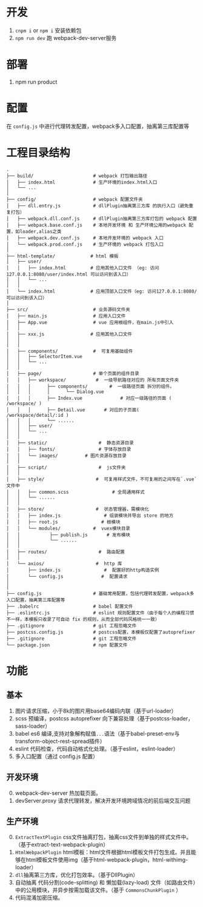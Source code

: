 
# 开发
1. `cnpm i` or `npm i` 安装依赖包
2. `npm run dev` 跑 webpack-dev-server服务

# 部署
1. npm run product

# 配置
在 `config.js` 中进行代理转发配置，webpack多入口配置，抽离第三库配置等

# 工程目录结构

```
.
├── build/                      # webpack 打包输出路径
│   ├── index.html              # 生产环境的index.html入口
│   └── ...
│
├── config/                     # webpack 配置文件夹
│   ├── dll.entry.js            # dllPlugin抽离第三方库 的执行入口（避免重复打包）
│   ├── webpack.dll.conf.js     # dllPlugin抽离第三方库打包的 webpack 配置
│   ├── webpack.base.conf.js    # 本地开发环境 和 生产环境公用的webpack 配置，如loader,alias之类
│   ├── webpack.dev.conf.js     # 本地开发环境的 webpack 入口
│   └── webpack.prod.conf.js    # 生产环境的 webpack 打包入口
│
├── html-template/             # html 模板
│   ├── user/
│   │   ├── index.html         # 应用其他入口文件 （eg: 访问127.0.0.1:8080/user/index.html 可以访问到该入口）
│   │   └── ...
│   │
│   └── index.html             # 应用顶部入口文件（eg: 访问127.0.0.1:8080/ 可以访问到该入口）
│
├── src/                        # 业务源码文件夹
│   ├── main.js                 # 应用入口文件
│   ├── App.vue                 # vue 应用根组件，在main.js中引入
│   │
│   ├── xxx.js                 # 应用其他入口文件
│   │
│   │
│   ├── components/             #  可复用基础组件
│   │   ├── SelectorItem.vue
│   │   └── ...
│   │
│   ├── page/                   # 单个页面的组件目录
│   │   ├── workspace/           #  一级导航路径对应的 所有页面文件夹
│   │   │      ├── components/        #  一级路径页面 拆分的组件。
│   │   │      │      └── Dialog.vue
│   │   │      ├── Index.vue              # 对应一级路径的页面 ( /workspace/ )
│   │   │      ├── Detail.vue       # 对应的子页面( /workspace/detail/:id )
│   │   │      └── ......
│   │   ├── user/
│   │   └── ...
│   │
│   ├── static/                   #  静态资源目录
│   │   ├── fonts/                # 字体存放目录
│   │   └── images/          # 图片资源存放目录
│   │
│   ├── script/                   #  js文件夹
│   │
│   ├── style/                   #  可复用样式文件，不可复用的之间写在`.vue`文件中
│   │   ├── common.scss                # 全局通用样式
│   │   └── ......
│   │
│   ├── store/                   #  状态管理器，需模块化
│   │   ├── index.js                # 组装模块并导出 store 的地方
│   │   ├── root.js                # 根模块
│   │   └── modules/            #  vuex模块目录
│   │           ├── publish.js       # 发布模块
│   │           └── ......
│   │
│   ├── routes/                   #  路由配置
│   │
│   └── axios/                   #  http 库
│       ├── index.js                #  配置好的http构造实例
│       └── config.js              #  配置请求
│
│
├── config.js                   # 基础常用配置，包括代理转发配置，webpack多入口配置，抽离第三库配置等
├── .babelrc                    # babel 配置文件
├── .eslintrc.js                # eslint 规则配置文件（由于每个人的编程习惯不一样，本模板只收录了可自动 fix 的规则，从而全部代码风格统一一致）
├── .gitignore                  # git 工程忽略文件
├── postcss.config.js           # postcss配置，本模板仅配置了autoprefixer
├── .gitignore                  # git 工程忽略文件
└── package.json                # npm 配置文件
```

# 功能

## 基本
1. 图片请求压缩，小于8k的图片用base64编码内联（基于url-loader）
2. scss 预编译，postcss autoprefixer 向下兼容处理（基于postcss-loader，sass-loader）
3. babel es6 编译,支持对象解构赋值`...`语法（基于babel-preset-env与transform-object-rest-spread插件）
4. eslint 代码检查，代码自动格式化处理。（基于eslint，eslint-loader）
5. 多入口配置（通过 config.js 配置）

## 开发环境
0. webpack-dev-server 热加载页面。
1. devServer.proxy 请求代理转发，解决开发环境跨域情况的前后端交互问题

## 生产环境
0. `ExtractTextPlugin` css文件抽离打包，抽离css文件到单独的样式文件中。（基于extract-text-webpack-plugin）
1. `HtmlWebpackPlugin` html模板：html文件根据html模板文件打包生成。并且能够在html模板文件使用img（基于html-webpack-plugin，html-withimg-loader）
2. `dll`抽离第三方库，优化打包效率。（基于DllPlugin）
3. 自动抽离 代码分割(code-splitting) 和 懒加载(lazy-load) 文件（如路由文件）中的公用模块，并异步按需加载该文件。（基于 `CommonsChunkPlugin` ）
4. 代码混淆加密压缩。


